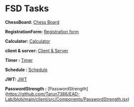 # FSD Tasks

**ChessBoard:** [Chess Board](https://github.com/Tarun7386/ChessBoard)

**RegistrationForm:** [Registration form](https://github.com/Tarun7386/Registration-Form)

**Calculator:** [Calculator](https://github.com/Tarun7386/caluclator)

**client & server:** [Client & Server](https://github.com/Tarun7386/EAD-Lab)

**Timer :** [Timer](https://github.com/Tarun7386/EAD-Lab/blob/main/client/src/Components/Timer.jsx)

**Schedule :** [Schedule](https://github.com/Tarun7386/caluclator/blob/main/schedule.html)

**JWT:** [JWT](https://github.com/Tarun7386/EAD-Lab/tree/main/server/middleware)

**PasswordStrength :** [PasswordStrength] (https://github.com/Tarun7386/EAD-Lab/blob/main/client/src/Components/PasswordStrength.jsx)

